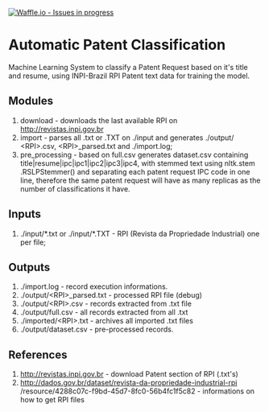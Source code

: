 [![Waffle.io - Issues in progress](https://badge.waffle.io/rafaelscnunes/COS738-AutomaticPatentClassification.png?label=in%20progress&title=In%20Progress)](http://waffle.io/rafaelscnunes/COS738-AutomaticPatentClassification)

# Automatic Patent Classification
Machine Learning System to classify a Patent Request based on it's title and 
resume, using INPI-Brazil RPI Patent text data for training the model.

## Modules
1. download - downloads the last available RPI on http://revistas.inpi.gov.br
2. import  - parses all .txt or .TXT on ./input and generates ./output/
\<RPI>.csv, \<RPI>_parsed.txt and ./import.log;
3. pre_processing - based on full.csv generates dataset.csv containing 
title|resume|ipc|ipc1|ipc2|ipc3|ipc4, with stemmed text using nltk.stem
.RSLPStemmer() and separating each patent request IPC code in one line, 
therefore the same patent request will have as many replicas as the number 
of classifications it have.


## Inputs
1. ./input/\*.txt or ./input/\*.TXT - RPI (Revista da Propriedade 
Industrial) one per file;

## Outputs
1. ./import.log - record execution informations.
2. ./output/\<RPI>_parsed.txt - processed RPI file (debug)
3. ./output/\<RPI>.csv - records extracted from <RPI>.txt file
4. ./output/full.csv - all records extracted from all <RPI>.txt
5. ./imported/\<RPI>.txt - archives all imported .txt files
6. ./output/dataset.csv - pre-processed records.

## References
1. http://revistas.inpi.gov.br - download Patent section of RPI (.txt's) 
2. http://dados.gov.br/dataset/revista-da-propriedade-industrial-rpi
/resource/4288c07c-f9bd-45d7-8fc0-56b4fc1f5c82 - informations on how to get 
RPI files

